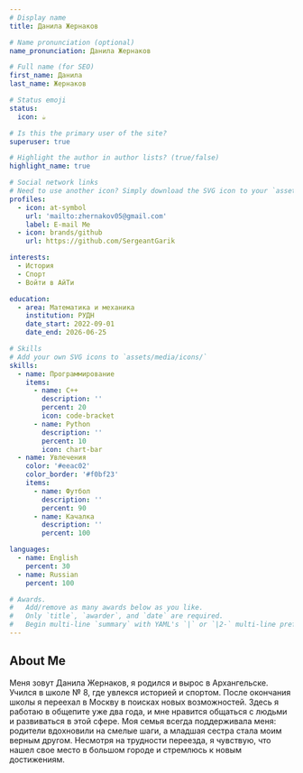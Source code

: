 ```yaml
---
# Display name
title: Данила Жернаков

# Name pronunciation (optional)
name_pronunciation: Данила Жернаков

# Full name (for SEO)
first_name: Данила
last_name: Жернаков

# Status emoji
status:
  icon: ☕️

# Is this the primary user of the site?
superuser: true

# Highlight the author in author lists? (true/false)
highlight_name: true

# Social network links
# Need to use another icon? Simply download the SVG icon to your `assets/media/icons/` folder.
profiles:
  - icon: at-symbol
    url: 'mailto:zhernakov05@gmail.com'
    label: E-mail Me
  - icon: brands/github
    url: https://github.com/SergeantGarik

interests:
  - История
  - Спорт
  - Войти в АйТи

education:
  - area: Математика и механика
    institution: РУДН
    date_start: 2022-09-01
    date_end: 2026-06-25

# Skills
# Add your own SVG icons to `assets/media/icons/`
skills:
  - name: Программирование
    items:
      - name: C++
        description: ''
        percent: 20
        icon: code-bracket
      - name: Python
        description: ''
        percent: 10
        icon: chart-bar
  - name: Увлечения
    color: '#eeac02'
    color_border: '#f0bf23'
    items:
      - name: Футбол
        description: ''
        percent: 90
      - name: Качалка
        description: ''
        percent: 100

languages:
  - name: English
    percent: 30
  - name: Russian
    percent: 100

# Awards.
#   Add/remove as many awards below as you like.
#   Only `title`, `awarder`, and `date` are required.
#   Begin multi-line `summary` with YAML's `|` or `|2-` multi-line prefix and indent 2 spaces below.
---
```


## About Me

Меня зовут Данила Жернаков, я родился и вырос в Архангельске. Учился в школе № 8, где увлекся историей и спортом. После окончания школы я переехал в Москву в поисках новых возможностей. Здесь я работаю в общепите уже два года, и мне нравится общаться с людьми и развиваться в этой сфере. Моя семья всегда поддерживала меня: родители вдохновили на смелые шаги, а младшая сестра стала моим верным другом. Несмотря на трудности переезда, я чувствую, что нашел свое место в большом городе и стремлюсь к новым достижениям.
